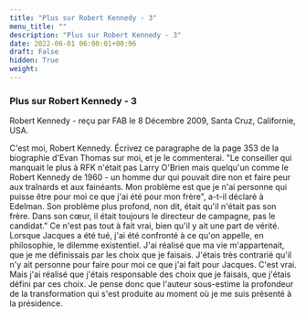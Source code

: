 ```yaml
---
title: "Plus sur Robert Kennedy - 3"
menu_title: ""
description: "Plus sur Robert Kennedy - 3"
date: 2022-06-01 06:00:01+00:96
draft: False
hidden: True
weight:
---
```

### Plus sur Robert Kennedy - 3

Robert Kennedy - reçu par FAB le 8 Décembre 2009, Santa Cruz, Californie, USA.

C'est moi, Robert Kennedy.
Écrivez ce paragraphe de la page 353 de la biographie d'Evan Thomas sur moi, et je le commenterai.
    "Le conseiller qui manquait le plus à RFK n'était pas Larry O'Brien mais quelqu'un comme le Robert Kennedy de 1960 - un homme dur qui pouvait dire non et faire peur aux traînards et aux fainéants. Mon problème est que je n'ai personne qui puisse être pour moi ce que j'ai été pour mon frère", a-t-il déclaré à Edelman. Son problème plus profond, non dit, était qu'il n'était pas son frère. Dans son cœur, il était toujours le directeur de campagne, pas le candidat." 
Ce n'est pas tout à fait vrai, bien qu'il y ait une part de vérité. Lorsque Jacques a été tué, j'ai été confronté à ce qu'on appelle, en philosophie, le dilemme existentiel. J'ai réalisé que ma vie m'appartenait, que je me définissais par les choix que je faisais. J'étais très contrarié qu'il n'y ait personne pour faire pour moi ce que j'ai fait pour Jacques. C'est vrai. Mais j'ai réalisé que j'étais responsable des choix que je faisais, que j'étais défini par ces choix. Je pense donc que l'auteur sous-estime la profondeur de la transformation qui s'est produite au moment où je me suis présenté à la présidence.